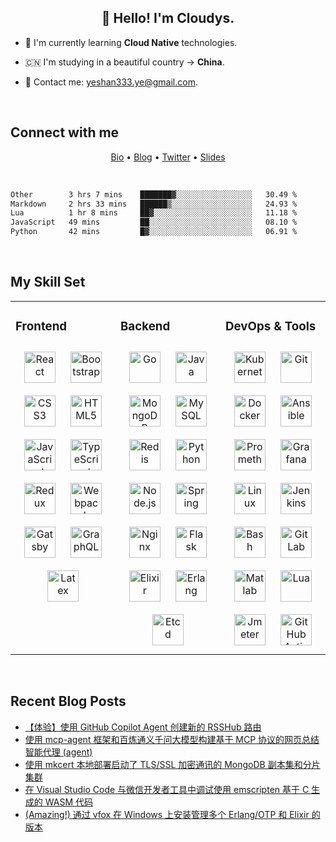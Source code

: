 ## <div align="center">👋 Hello! I'm Cloudys.</div>

<!--COMMENT: README build with：https://profilinator.rishav.dev/ -->

- 🤔 I'm currently learning **Cloud Native** technologies.


- 🇨🇳 I'm studying in a beautiful country -> **China**.


- 📧 Contact me: yeshan333.ye@gmail.com.


<br/>

## Connect with me

<p align="center">
  <a href="https://cloudys-bio.netlify.app/en/" target="_blank">Bio</a> •
  <a href="https://shansan.top" target="_blank">Blog</a> •
  <a href="https://twitter.com/CloudysYe" target="_blank">Twitter</a> •
  <a href="https://slides.shan333.cn" target="_blank">Slides</a>
</p>

<br/>

<!--START_SECTION:waka-->

```txt
Other        3 hrs 7 mins    ███████▓░░░░░░░░░░░░░░░░░   30.49 %
Markdown     2 hrs 33 mins   ██████▒░░░░░░░░░░░░░░░░░░   24.93 %
Lua          1 hr 8 mins     ██▓░░░░░░░░░░░░░░░░░░░░░░   11.18 %
JavaScript   49 mins         ██░░░░░░░░░░░░░░░░░░░░░░░   08.10 %
Python       42 mins         █▓░░░░░░░░░░░░░░░░░░░░░░░   06.91 %
```

<!--END_SECTION:waka-->

<br/>

## My Skill Set

<!-- svg found: https://www.svgrepo.com/ -->

<table><tr><td valign="top" width="33%">



### Frontend
<div align="center">
<img style="margin: 10px" src="https://profilinator.rishav.dev/skills-assets/react-original-wordmark.svg" alt="React" height="50" />
<img style="margin: 10px" src="https://profilinator.rishav.dev/skills-assets/bootstrap-plain.svg" alt="Bootstrap" height="50" />
<img style="margin: 10px" src="https://profilinator.rishav.dev/skills-assets/css3-original-wordmark.svg" alt="CSS3" height="50" />
<img style="margin: 10px" src="https://profilinator.rishav.dev/skills-assets/html5-original-wordmark.svg" alt="HTML5" height="50" />
<img style="margin: 10px" src="https://profilinator.rishav.dev/skills-assets/javascript-original.svg" alt="JavaScript" height="50" />
<img style="margin: 10px" src="https://profilinator.rishav.dev/skills-assets/typescript-original.svg" alt="TypeScript" height="50" />
<img style="margin: 10px" src="https://profilinator.rishav.dev/skills-assets/redux-original.svg" alt="Redux" height="50" />
<img style="margin: 10px" src="https://profilinator.rishav.dev/skills-assets/webpack-original.svg" alt="Webpack" height="50" />
<img style="margin: 10px" src="https://profilinator.rishav.dev/skills-assets/gatsby.png" alt="Gatsby" height="50" />
<img style="margin: 10px" src="https://profilinator.rishav.dev/skills-assets/graphql.png" alt="GraphQL" height="50" />
<img style="margin: 10px" src="https://profilinator.rishav.dev/skills-assets/latex.png" alt="Latex" height="50" />
</div>

</td><td valign="top" width="33%">



### Backend
<div align="center">
<img style="margin: 10px" src="https://profilinator.rishav.dev/skills-assets/go-original.svg" alt="Go" height="50" />
<img style="margin: 10px" src="https://profilinator.rishav.dev/skills-assets/java-original-wordmark.svg" alt="Java" height="50" />
<img style="margin: 10px" src="https://profilinator.rishav.dev/skills-assets/mongodb-original-wordmark.svg" alt="MongoDB" height="50" />
<img style="margin: 10px" src="https://profilinator.rishav.dev/skills-assets/mysql-original-wordmark.svg" alt="MySQL" height="50" />
<img style="margin: 10px" src="https://profilinator.rishav.dev/skills-assets/redis-original-wordmark.svg" alt="Redis" height="50" />
<img style="margin: 10px" src="https://profilinator.rishav.dev/skills-assets/python-original.svg" alt="Python" height="50" />
<img style="margin: 10px" src="https://profilinator.rishav.dev/skills-assets/nodejs-original-wordmark.svg" alt="Node.js" height="50" />
<img style="margin: 10px" src="https://profilinator.rishav.dev/skills-assets/springio-icon.svg" alt="Spring" height="50" />
<img style="margin: 10px" src="https://profilinator.rishav.dev/skills-assets/nginx-original.svg" alt="Nginx" height="50" />
<img style="margin: 10px" src="https://profilinator.rishav.dev/skills-assets/flask.png" alt="Flask" height="50" />
<img style="margin: 10px" src="https://www.svgrepo.com/show/376366/elixir.svg" alt="Elixir" height="50" />
<img style="margin: 10px" src="https://www.svgrepo.com/show/353708/erlang.svg" alt="Erlang" height="50" />
<img style="margin: 10px" src="https://www.svgrepo.com/show/353714/etcd.svg" alt="Etcd" height="50" />
</div>
</td><td valign="top" width="33%">



### DevOps & Tools
<div align="center">
<img style="margin: 10px" src="https://profilinator.rishav.dev/skills-assets/kubernetes-icon.svg" alt="Kubernetes" height="50" />
<img style="margin: 10px" src="https://profilinator.rishav.dev/skills-assets/git-scm-icon.svg" alt="Git" height="50" />
<img style="margin: 10px" src="https://profilinator.rishav.dev/skills-assets/docker-original-wordmark.svg" alt="Docker" height="50" />
<img style="margin: 10px" src="https://www.svgrepo.com/show/353399/ansible.svg" alt="Ansible" height="50" />
<img style="margin: 10px" src="https://www.svgrepo.com/show/354219/prometheus.svg" alt="Promethes" height="50" />
<img style="margin: 10px" src="https://profilinator.rishav.dev/skills-assets/grafana.png" alt="Grafana" height="50" />
<img style="margin: 10px" src="https://profilinator.rishav.dev/skills-assets/linux-original.svg" alt="Linux" height="50" />
<img style="margin: 10px" src="https://profilinator.rishav.dev/skills-assets/jenkins-icon.svg" alt="Jenkins" height="50" />
<img style="margin: 10px" src="https://www.svgrepo.com/show/353475/bash.svg" alt="Bash" height="50" />
<img style="margin: 10px" src="https://profilinator.rishav.dev/skills-assets/gitlab.svg" alt="GitLab" height="50" />
<img style="margin: 10px" src="https://www.svgrepo.com/show/373830/matlab.svg" alt="Matlab" height="50" />
<img style="margin: 10px" src="https://www.svgrepo.com/show/373817/lua.svg" alt="Lua" height="50" />
<img style="margin: 10px" src="https://www.svgrepo.com/show/329945/apachejmeter.svg" alt="Jmeter" height="50" />
<img style="margin: 10px" src="https://www.svgrepo.com/show/361180/github-action.svg" alt="GitHub Actions" height="50" />
</div>

</td></tr></table>

<br/>

## Recent Blog Posts

<!-- BLOG-POST-LIST:START -->
- [【体验】使用 GitHub Copilot Agent 创建新的 RSSHub 路由](https://yeshan333.github.io/2025/04/20/use-github-copilot-to-create-rsshub-route/)
- [使用 mcp-agent 框架和百炼通义千问大模型构建基于 MCP 协议的网页总结智能代理 &lpar;agent&rpar;](https://yeshan333.github.io/2025/03/23/build-agent-with-mcp-agent-and-qwen/)
- [使用 mkcert 本地部署启动了 TLS/SSL 加密通讯的 MongoDB 副本集和分片集群](https://yeshan333.github.io/2025/02/06/mongodb-deployment-with-tls-and-mkcert/)
- [在 Visual Studio Code 与微信开发者工具中调试使用 emscripten 基于 C 生成的 WASM 代码](https://yeshan333.github.io/2025/01/08/debug-emscripten-wasm-in-vscode/)
- [&lpar;Amazing!&rpar; 通过 vfox 在 Windows 上安装管理多个 Erlang/OTP 和 Elixir 的版本](https://yeshan333.github.io/2024/06/18/install-erlang-and-elixir-via-vfox-on-windows/)
<!-- BLOG-POST-LIST:END -->
